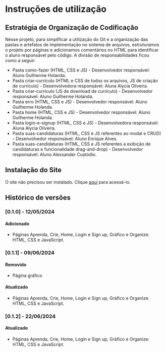 # Instruções de utilização

## Estratégia de Organização de Codificação 

Nesse projeto, para simplificar a utilização do Git e a organização das pastas e artefatos de implementação no sistema de arquivos, estruturamos o projeto por páginas e adicionamos comentários no HTML para identificar o aluno responsável pelo código. A divisão de responsabilidades ficou como a seguir:
- Pasta como-fazer (HTML, CSS e JS) - Desenvolvedor responsável: Aluno Guilherme Holanda.
- Pasta criar-curriculo (HTML e CSS de todos os arquivos, JS de criação de currículo) - Desenvolvedora responsável: Aluna Alycia Oliveira.
- Pasta criar-curriculo (JS de download de currículo) - Desenvolvedor responsável: Aluno Guilherme Holanda.
- Pasta erro (HTML, CSS e JS) - Desenvolvedor responsável: Aluno Guilherme Holanda.
- Pasta home (HTML, CSS e JS) - Desenvolvedor responsável: Aluno Guilherme Holanda.
- Pasta login-e-signup (HTML, CSS e JS) - Desenvolvedora responsável: Aluna Alycia Oliveira.
- Pasta suas-candidaturas (HTML, CSS e JS referentes ao modal e CRUD) - Desenvolvedor responsável: Aluno Enrique Alves.
- Pasta suas-candidaturas (HTML, CSS e JS referentes a exibição de candidaturas e funcionalidade drag-and-drop) - Desenvolvedor responsável: Aluno Alexsander Custódio.

## Instalação do Site

O site não precisou ser instalado. Clique [aqui](https://icei-puc-minas-pmv-ads.github.io/pmv-ads-2024-1-e1-proj-web-t8-pmv-ads-2024-1-e1-proj-curriculo-ideal/codigo-fonte/home/index.html) para acessá-lo.

## Histórico de versões

### [0.1.0] - 12/05/2024
#### Adicionado
- Páginas Aprenda, Crie, Home, Login e Sign up, Gráfico e Organize: HTML, CSS e JavaScript.


### [0.1.1] - 09/06/2024
#### Removido
- Página gráfico

#### Atualizado
- Páginas Aprenda, Crie, Home, Login e Sign up, Gráfico e Organize: HTML, CSS e JavaScript.

### [0.1.2] - 22/06/2024
#### Atualizado
- Páginas Aprenda, Crie, Home, Login e Sign up, Gráfico e Organize: HTML, CSS e JavaScript.

